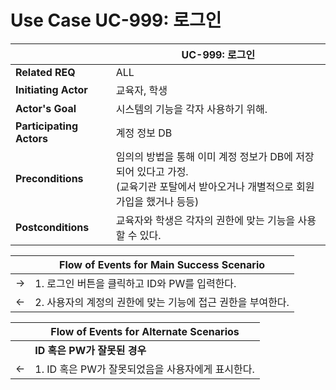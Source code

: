 # Use Case UC-999: 로그인

|                          | UC-999: 로그인                                               |
| ------------------------ | ------------------------------------------------------------ |
| __Related REQ__          | ALL                                                          |
| __Initiating Actor__     | 교육자, 학생                                                 |
| __Actor's Goal__         | 시스템의 기능을 각자 사용하기 위해.                          |
| __Participating Actors__ | 계정 정보 DB                                                 |
| __Preconditions__        | 임의의 방법을 통해 이미 계정 정보가 DB에 저장되어 있다고 가정.<br /> (교육기관 포탈에서 받아오거나 개별적으로 회원가입을 했거나 등등) |
| __Postconditions__       | 교육자와 학생은 각자의 권한에 맞는 기능을 사용할 수 있다.    |

|      | Flow of Events for Main Success Scenario                    |
| ---- | ----------------------------------------------------------- |
| ->   | 1. 로그인 버튼을 클릭하고 ID와 PW를 입력한다.               |
| <-   | 2. 사용자의 계정의 권한에 맞는 기능에 접근 권한을 부여한다. |

|      | Flow of Events for Alternate Scenarios            |
| ---- | ------------------------------------------------- |
|      | __ID 혹은 PW가 잘못된 경우__                      |
| <-   | 1. ID 혹은 PW가 잘못되었음을 사용자에게 표시한다. |

